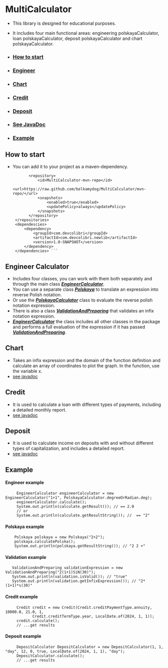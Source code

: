 # MultiCalculator
- This library is designed for educational purposes.
- It includes four main functional areas: engineering polskayaCalculator, loan polskayaCalculator, deposit polskayaCalculator and chart polskayaCalculator.

 - ### [How to start](#How-to-start)
 - ### [Engineer](#Engineer-Calculator)
 - ### [Chart](#Chart)
 - ### [Credit](#Credit)
 - ### [Deposit](#Deposit)
 - ### [See JavaDoc](docs/index.html)
 - ### [Example](#Example)

## How to start
 - You can add it to your project as a maven-dependency.
   ``` <repositories>
          <repository>
              <id>MultiCalculator-mvn-repo</id>
              <url>https://raw.github.com/belkamydog/MultiCalculator/mvn-repo/</url>
              <snapshots>
                  <enabled>true</enabled>
                  <updatePolicy>always</updatePolicy>
              </snapshots>
          </repository>
    </repositories>
    <dependescies>
        <dependency>
            <groupId>com.devcolibri</groupId>
            <artifactId>com.devcolibri.newlib</artifactId>
            <version>1.0-SNAPSHOT</version>
        </dependency>
    </dependencies> ```
## Engineer Calculator
   - Includes four classes, you can work with them both separately and through the main class [_**EngineerCalculator**_](docs/Engineer/EngineerCalculator.html).
   - You can use a separate class [**_Polskaya_**](docs/Engineer/Polskaya/Polskaya.html) to translate an expression into reverse Polish notation.
   - Or use the [_**PolskayaCalculator**_](docs/Engineer/PolskayaCalculator/PolskayaCalculator.html) class to evaluate the reverse polish notation expression.
   - There is also a class [_**ValidationAndPreparing**_](docs/Engineer/ValidationAndPreparing/ValidationAndPreparing.html) that validates an infix notation expression.
   - [_**EngineerCalculator**_](docs/Engineer/EngineerCalculator.html) the class includes all other classes in the package and performs a full evaluation of the expression if it has passed [_**ValidationAndPreparing**_](docs/Engineer/ValidationAndPreparing/ValidationAndPreparing.html).
## Chart
   - Takes an infix expression and the domain of the function definition and calculate an array of coordinates to plot the graph. In the function, use the variable x.
   - [see javadoc](docs/Chart/Chart.html)
## Credit
   - It is used to calculate a loan with different types of payments, including a detailed monthly report.
   - [see javadoc](docs/Credit/Credit.html)
## Deposit
   - It is used to calculate income on deposits with and without different types of capitalization, and includes a detailed report.
   - [see javadoc](docs/Deposit/DepositCalculator.html)
## Example
   #### Engineer example
   ```
        EngineerCalculator engineerCalculator = new EngineerCalculator("1+1", PolskayaCalculator.degreeOrRadian.deg);
        engineerCalculator.calculate();
        System.out.println(calculate.getResult()); // == 2.0
        // or
        System.out.println(calculate.getResultString()); //  == "2"
   ```
#### Polskaya example
   ```
       Polskaya polskaya = new Polskaya("2+2");
       polskaya.calculatePolska();
       System.out.println(polskaya.getResultString()); // "2 2 +"
   ```
#### Validation example
   ```
      ValidationAndPreparing validationExpression = new ValidationAndPreparing("2(1+1)SiN(30)");
      System.out.println(validation.isValid()); // "true"
      System.out.println(validation.getInfixExpression()); // "2*(1+1)*s(30)"
   ```
#### Credit example
   ```
        Credit credit = new Credit(Credit.creditPaymentType.annuity, 10000.0, 21.0, 1,
               Credit.creditTermType.year, LocalDate.of(2024, 1, 1));
        credit.calculate();
        // ...get results
   ```
#### Deposit example
   ```
        DepositCalculator DepositCalculator = new DepositCalculator(1, 1, "day", 12, 0, true, LocalDate.of(2024, 1, 1), "day");
        DepositCalculator.calculate();
        // ...get results
   ```